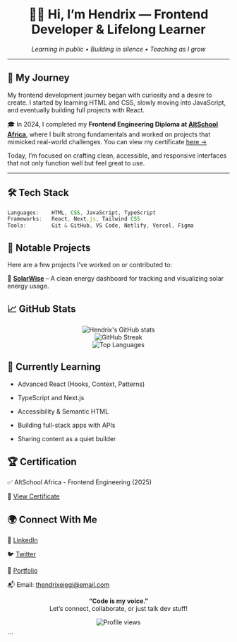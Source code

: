 <h1 align="center">👋🏾 Hi, I’m Hendrix — Frontend Developer & Lifelong Learner</h1>

<p align="center">
  <em>Learning in public • Building in silence • Teaching as I grow</em>
</p>

---

## 🚀 My Journey

My frontend development journey began with curiosity and a desire to create. I started by learning HTML and CSS, slowly moving into JavaScript, and eventually building full projects with React.

🎓 In 2024, I completed my **Frontend Engineering Diploma at [AltSchool Africa](https://altschoolafrica.com/)**, where I built strong fundamentals and worked on projects that mimicked real-world challenges. You can view my certificate [here →](https://drive.google.com/file/d/1VLThhLWdxLZTjgnmnQvZ0H1zvjgYWbmn/view?usp=drive_link)

Today, I’m focused on crafting clean, accessible, and responsive interfaces that not only function well but feel great to use.

---

## 🛠️ Tech Stack

```ts
Languages:    HTML, CSS, JavaScript, TypeScript
Frameworks:   React, Next.js, Tailwind CSS
Tools:        Git & GitHub, VS Code, Netlify, Vercel, Figma
```
## 🧩 Notable Projects
Here are a few projects I’ve worked on or contributed to:

🔋 **[SolarWise](https://solar-wise-one.vercel.app/)** – A clean energy dashboard for tracking and visualizing solar energy usage.

## 📈 GitHub Stats
<p align="center"> <img src="https://github-readme-stats.vercel.app/api?username=hendrixejegi&show_icons=true&theme=tokyonight" alt="Hendrix's GitHub stats" /> <br /> <img src="https://github-readme-streak-stats.herokuapp.com/?user=hendrixejegi&theme=tokyonight" alt="GitHub Streak" /> <br /> <img src="https://github-readme-stats.vercel.app/api/top-langs/?username=hendrixejegi&layout=compact&theme=tokyonight" alt="Top Languages" /> </p>

## 🌱 Currently Learning
- Advanced React (Hooks, Context, Patterns)

- TypeScript and Next.js

- Accessibility & Semantic HTML

- Building full-stack apps with APIs

- Sharing content as a quiet builder

## 🏆 Certification
✅ AltSchool Africa - Frontend Engineering (2025)

📄 [View Certificate](https://drive.google.com/file/d/1VLThhLWdxLZTjgnmnQvZ0H1zvjgYWbmn/view?usp=drive_link)

## 🌍 Connect With Me
🧠 [LinkedIn](https://www.linkedin.com/in/hendrixabugewaejegi/)

🐦 [Twitter](https://x.com/codeDripX)

💼 [Portfolio](https://drive.google.com/file/d/10ufKwGVJeCx0vQyuXlr6-koLwN9MF9D4/view?usp=sharing)

📬 Email: thendrixejegi@email.com

<p align="center"> <strong>“Code is my voice.”</strong> <br /> Let’s connect, collaborate, or just talk dev stuff! </p> <p align="center"> <img src="https://komarev.com/ghpvc/?username=yourusername&label=Profile%20views&color=0e75b6&style=flat" alt="Profile views" /> </p> ```
